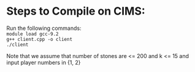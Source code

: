 # Steps to Compile on CIMS:

Run the following commands:  
```module load gcc-9.2```  
```g++ client.cpp -o client```  
```./client```  
  
Note that we assume that number of stones are <= 200 and k <= 15 and input player numbers in {1, 2}